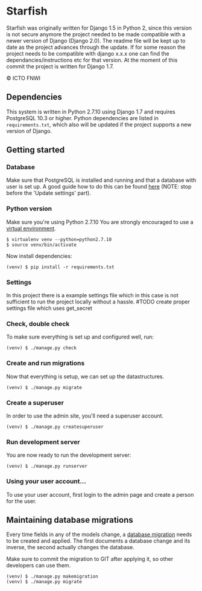 Starfish
=====
Starfish was originally written for Django 1.5 in Python 2, since this version is not secure anymore the project needed to be made compatible with a newer version of Django (Django 2.0). The readme file will be kept up to date as the project advances through the update. If for some reason the project needs to be compatible with django x.x.x one can find the dependancies/instructions etc for that version. At the moment of this commit the project is written for Django 1.7.

&copy; ICTO FNWI


## Dependencies
This system is written in Python 2.7.10 using Django 1.7 and requires PostgreSQL 10.3 or higher.
Python dependencies are listed in `requirements.txt`, which also will be updated if the project supports a new version of Django.

## Getting started

### Database
Make sure that PostgreSQL is installed and running and that a database with user is set up. A good guide how to do this can be found [here](https://djangogirls.gitbooks.io/django-girls-tutorial-extensions/content/optional_postgresql_installation/) (NOTE: stop before the 'Update settings' part).

### Python version
Make sure you're using Python 2.7.10 You are strongly encouraged to use a [virtual environment](https://virtualenv.pypa.io/en/stable/).


```shell
$ virtualenv venv --python=python2.7.10
$ source venv/bin/activate
```

Now install dependencies:

```shell
(venv) $ pip install -r requirements.txt
```

### Settings
In this project there is a example settings file which in this case is not sufficient to run the project locally without a hassle.
#TODO create proper settings file which uses get_secret

### Check, double check
To make sure everything is set up and configured well, run:

```shell
(venv) $ ./manage.py check
```


### Create and run migrations
Now that everything is setup, we can set up the datastructures.
```shell
(venv) $ ./manage.py migrate
```

### Create a superuser
In order to use the admin site, you'll need a superuser account.
```shell
(venv) $ ./manage.py createsuperuser
```

### Run development server
You are now ready to run the development server:

```shell
(venv) $ ./manage.py runserver
```

### Using your user account...
To use your user account, first login to the admin page and create a person for
the user.

## Maintaining database migrations
Every time fields in any of the models change, a [database migration](https://docs.djangoproject.com/en/1.11/topics/migrations/)
needs to be created and applied. The first documents a database change and its
inverse, the second actually changes the database.

Make sure to commit the migration to GIT after applying it, so other developers
can use them.

```shell
(venv) $ ./manage.py makemigration
(venv) $ ./manage.py migrate
```

